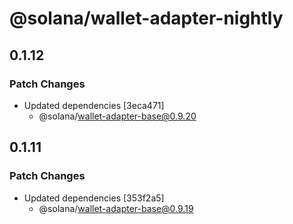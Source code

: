 # @solana/wallet-adapter-nightly

## 0.1.12

### Patch Changes

-   Updated dependencies [3eca471]
    -   @solana/wallet-adapter-base@0.9.20

## 0.1.11

### Patch Changes

-   Updated dependencies [353f2a5]
    -   @solana/wallet-adapter-base@0.9.19
